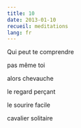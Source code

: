 ```yaml
---
title: 10
date: 2013-01-10
recueil: meditations
lang: fr
---
```


Qui peut te comprendre

pas même toi

alors chevauche

le regard perçant

le sourire facile

cavalier solitaire
